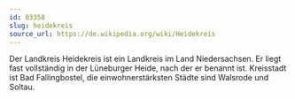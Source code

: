 ```yaml
---
id: 03358
slug: heidekreis
source_url: https://de.wikipedia.org/wiki/Heidekreis
---
```


Der Landkreis Heidekreis ist ein Landkreis im Land Niedersachsen. Er liegt fast vollständig in der Lüneburger Heide, nach der er benannt ist. Kreisstadt ist Bad Fallingbostel, die einwohnerstärksten Städte sind Walsrode und Soltau.
